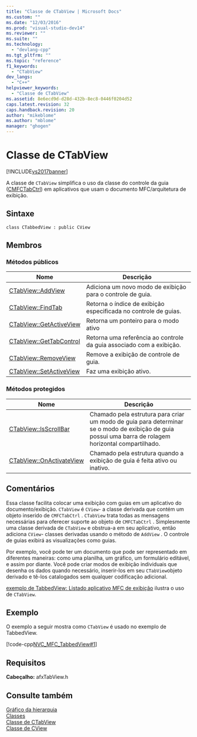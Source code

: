 ```yaml
---
title: "Classe de CTabView | Microsoft Docs"
ms.custom: ""
ms.date: "12/03/2016"
ms.prod: "visual-studio-dev14"
ms.reviewer: ""
ms.suite: ""
ms.technology: 
  - "devlang-cpp"
ms.tgt_pltfrm: ""
ms.topic: "reference"
f1_keywords: 
  - "CTabView"
dev_langs: 
  - "C++"
helpviewer_keywords: 
  - "Classe de CTabView"
ms.assetid: 8e6ecd9d-d28d-432b-8ec8-0446f0204d52
caps.latest.revision: 32
caps.handback.revision: 20
author: "mikeblome"
ms.author: "mblome"
manager: "ghogen"
---
```

# Classe de CTabView
[!INCLUDE[vs2017banner](../../assembler/inline/includes/vs2017banner.md)]

A classe de `CTabView` simplifica o uso da classe do controle da guia \([CMFCTabCtrl](../../mfc/reference/ctabview-class.md)\) em aplicativos que usam o documento MFC\/arquitetura de exibição.  
  
## Sintaxe  
  
```  
class CTabbedView : public CView  
```  
  
## Membros  
  
### Métodos públicos  
  
|Nome|Descrição|  
|----------|---------------|  
|[CTabView::AddView](../Topic/CTabView::AddView.md)|Adiciona um novo modo de exibição para o controle de guia.|  
|[CTabView::FindTab](../Topic/CTabView::FindTab.md)|Retorna o índice de exibição especificada no controle de guias.|  
|[CTabView::GetActiveView](../Topic/CTabView::GetActiveView.md)|Retorna um ponteiro para o modo ativo|  
|[CTabView::GetTabControl](../Topic/CTabView::GetTabControl.md)|Retorna uma referência ao controle da guia associado com a exibição.|  
|[CTabView::RemoveView](../Topic/CTabView::RemoveView.md)|Remove a exibição de controle de guia.|  
|[CTabView::SetActiveView](../Topic/CTabView::SetActiveView.md)|Faz uma exibição ativo.|  
  
### Métodos protegidos  
  
|Nome|Descrição|  
|----------|---------------|  
|[CTabView::IsScrollBar](../Topic/CTabView::IsScrollBar.md)|Chamado pela estrutura para criar um modo de guia para determinar se o modo de exibição de guia possui uma barra de rolagem horizontal compartilhado.|  
|[CTabView::OnActivateView](../Topic/CTabView::OnActivateView.md)|Chamado pela estrutura quando a exibição de guia é feita ativo ou inativo.|  
  
## Comentários  
 Essa classe facilita colocar uma exibição com guias em um aplicativo do documento\/exibição.  `CTabView` é `CView`\- a classe derivada que contém um objeto inserido de `CMFCTabCtrl` .  `CTabView` trata todas as mensagens necessárias para oferecer suporte ao objeto de `CMFCTabCtrl` .  Simplesmente uma classe derivada de `CTabView` e obstrua\-a em seu aplicativo, então adiciona `CView`\- classes derivadas usando o método de `AddView` .  O controle de guias exibirá as visualizações como guias.  
  
 Por exemplo, você pode ter um documento que pode ser representado em diferentes maneiras: como uma planilha, um gráfico, um formulário editável, e assim por diante.  Você pode criar modos de exibição individuais que desenha os dados quando necessário, inserir\-los em seu `CTabView`objeto derivado e tê\-los catalogados sem qualquer codificação adicional.  
  
 [exemplo de TabbedView: Listado aplicativo MFC de exibição](../../top/visual-cpp-samples.md) ilustra o uso de `CTabView`.  
  
## Exemplo  
 O exemplo a seguir mostra como `CTabView` é usado no exemplo de TabbedView.  
  
 [!code-cpp[NVC_MFC_TabbedView#1](../../mfc/reference/codesnippet/CPP/ctabview-class_1.h)]  
  
## Requisitos  
 **Cabeçalho:** afxTabView.h  
  
## Consulte também  
 [Gráfico da hierarquia](../../mfc/hierarchy-chart.md)   
 [Classes](../Topic/MFC%20Classes.md)   
 [Classe de CTabView](../../mfc/reference/ctabview-class.md)   
 [Classe de CView](../Topic/CView%20Class.md)